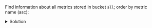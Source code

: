 Find information about all metrics stored in bucket `all`; order by metric name (asc):

<details>
  <summary>Solution</summary>

```sql
SELECT * 
FROM time_series.metrics
WHERE bucket = 'all';
```{{execute}}

</details>

